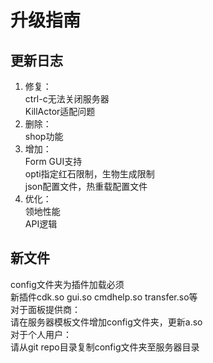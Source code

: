 # 升级指南
## 更新日志
1. 修复：   
	ctrl-c无法关闭服务器  
    KillActor适配问题  
2. 删除：  
    shop功能  
3. 增加：  
    Form GUI支持  
    opti指定红石限制，生物生成限制  
    json配置文件，热重载配置文件  
4. 优化：  
    领地性能  
    API逻辑  
## 新文件  
config文件夹为插件加载必须   
新插件cdk.so gui.so cmdhelp.so transfer.so等  
对于面板提供商：  
请在服务器模板文件增加config文件夹，更新a.so  
对于个人用户：  
请从git repo目录复制config文件夹至服务器目录
